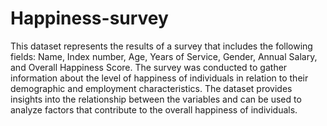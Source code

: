 # Happiness-survey

This dataset represents the results of a survey that includes the following fields: Name, Index number, Age, Years of Service, Gender, Annual Salary, and Overall Happiness Score. The survey was conducted to gather information about the level of happiness of individuals in relation to their demographic and employment characteristics. The dataset provides insights into the relationship between the variables and can be used to analyze factors that contribute to the overall happiness of individuals.
